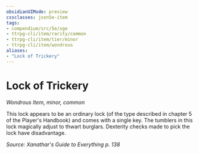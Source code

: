 ```yaml
---
obsidianUIMode: preview
cssclasses: json5e-item
tags:
- compendium/src/5e/xge
- ttrpg-cli/item/rarity/common
- ttrpg-cli/item/tier/minor
- ttrpg-cli/item/wondrous
aliases: 
- "Lock of Trickery"
---
```

# Lock of Trickery
*Wondrous Item, minor, common*  


This lock appears to be an ordinary lock (of the type described in chapter 5 of the Player's Handbook) and comes with a single key. The tumblers in this lock magically adjust to thwart burglars. Dexterity checks made to pick the lock have disadvantage.

*Source: Xanathar's Guide to Everything p. 138*